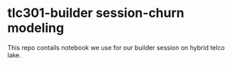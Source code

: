 # tlc301-builder session-churn modeling
This repo contails notebook we use for our builder session on hybrid telco lake. 
